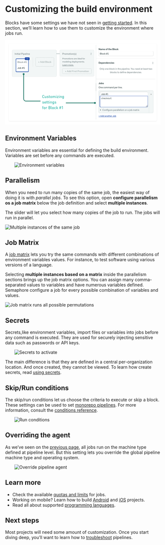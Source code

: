 # Customizing the build environment

Blocks have some settings we have not seen in [getting started](/getting-started/). In this section, we’ll learn how to use them to customize the environment where jobs run.

![Select one block in the pipeline](./customizing-the-environment/customize-block.png)

## Environment Variables

<div class="combined">
    <div class="combined__text">
        <p>Environment variables are essential for defining the build environment. Variables are set before any commands are executed.</p>
    </div>
    <img class="combined__image" alt="Environment variables" src="env-vars.png" style="margin-left:30px;"/>
</div>

## Parallelism

When you need to run many copies of the same job, the easiest way of doing it is with *parallel jobs*. To see this option, open **configure parallelism os a job matrix** below the job definition and select **multiple instances**.

The slider will let you select how many copies of the job to run. The jobs will run in parallel.

<img class="centered" alt="Multiple instances of the same job" src="instances.png" />

## Job Matrix

A [job matrix](https://docs.semaphoreci.com/essentials/build-matrix/) lets you try the same commands with different combinations of environment variables values. For instance, to test software using various versions of a language.

Selecting **multiple instances based on a matrix** inside the parallelism sections brings up the job matrix options. You can assign many comma-separated values to variables and have numerous variables defined. Semaphore configure a job for every possible combination of variables and values.

<img class="centered" alt="Job matrix runs all possible permutations" src="matrix.png" />

## Secrets

<div class="combined">
    <div class="combined__text">
        <p>Secrets,like environment variables, import files or variables into jobs before any command is executed. They are used for securely injecting sensitive data such as passwords or API keys.</p>
    </div>
    <img class="combined__image" alt="Secrets to activate" src="secrets-example.png" style="margin-left:30px;"/>
</div>

The main difference is that they are defined in a central per-organization location. And once created, they cannot be viewed. To learn how create secrets, read [using secrets](https://docs.semaphoreci.com/essentials/using-secrets/).

## Skip/Run conditions

<div class="combined">
    <div class="combined__text">
        <p>The skip/run conditions let us choose the criteria to execute or skip a block. These settings can be used to set <a href="https://docs.semaphoreci.com/essentials/building-monorepo-projects/">monorepo pipelines</a>. For more information, consult the <a href="https://docs.semaphoreci.com/reference/conditions-reference">conditions reference</a>.</p>
    </div>
    <img class="combined__image" alt="Run conditions" src="conditions.png" style="margin-left:30px;"/>
</div>

## Overriding the agent

<div class="combined">
    <div class="combined__text">
        <p>As we’ve seen on the <a href="/choosing-a-machine/">previous page</a>, all jobs run on the machine type defined at pipeline level. But this setting lets you override the global pipeline machine type and operating system.</p>
    </div>
    <img class="combined__image" alt="Override pipeline agent" src="override.png" style="margin-left:30px;"/>
</div>

## Learn more

- Check the available [quotas and limits](https://docs.semaphoreci.com/reference/quotas-and-limits/) for jobs.
- Working on mobile? Learn how to build [Android](https://docs.semaphoreci.com/ci-cd-environment/android-images/) and [iOS](https://docs.semaphoreci.com/ci-cd-environment/macos-xcode-12-image/) projects.
- Read all about supported [programming languages](https://docs.semaphoreci.com/programming-languages/android/).

## Next steps

Most projects will need some amount of customization. Once you start diving deep, you’ll want to learn how to [troubleshoot](/troubleshooting-pipelines/) pipelines.
